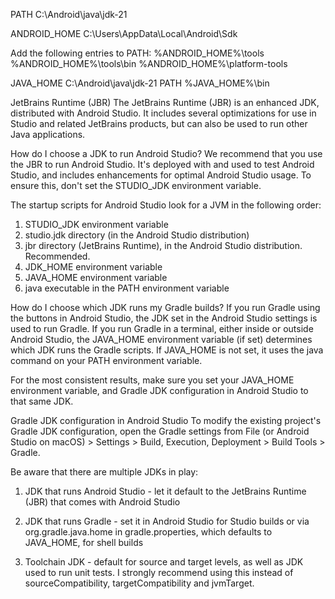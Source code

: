 PATH
C:\Android\java\jdk-21


ANDROID_HOME
C:\Users\AppData\Local\Android\Sdk

Add the following entries to PATH:
%ANDROID_HOME%\tools
%ANDROID_HOME%\tools\bin
%ANDROID_HOME%\platform-tools

JAVA_HOME
C:\Android\java\jdk-21
PATH
%JAVA_HOME%\bin

JetBrains Runtime (JBR)
The JetBrains Runtime (JBR)  is an enhanced JDK, distributed with Android Studio. It includes several optimizations for use in Studio and related JetBrains products, but can also be used to run other Java applications.

How do I choose a JDK to run Android Studio?
We recommend that you use the JBR to run Android Studio. It's deployed with and used to test Android Studio, and includes enhancements for optimal Android Studio usage. To ensure this, don't set the STUDIO_JDK environment variable.

The startup scripts for Android Studio look for a JVM in the following order:

1. STUDIO_JDK environment variable
2. studio.jdk directory (in the Android Studio distribution)
3. jbr directory (JetBrains Runtime), in the Android Studio distribution. Recommended.
4. JDK_HOME environment variable
5. JAVA_HOME environment variable
6. java executable in the PATH environment variable

How do I choose which JDK runs my Gradle builds?
If you run Gradle using the buttons in Android Studio, the JDK set in the Android Studio settings is used to run Gradle. If you run Gradle in a terminal, either inside or outside Android Studio, the JAVA_HOME environment variable (if set) determines which JDK runs the Gradle scripts. If JAVA_HOME is not set, it uses the java command on your PATH environment variable.

For the most consistent results, make sure you set your JAVA_HOME environment variable, and Gradle JDK configuration in Android Studio to that same JDK.

Gradle JDK configuration in Android Studio
To modify the existing project's Gradle JDK configuration, open the Gradle settings from File (or Android Studio on macOS) > Settings > Build, Execution, Deployment > Build Tools > Gradle.

Be aware that there are multiple JDKs in play:

1. JDK that runs Android Studio - let it default to the JetBrains Runtime (JBR) that comes with Android Studio

2. JDK that runs Gradle - set it in Android Studio for Studio builds or via org.gradle.java.home in gradle.properties, which defaults to JAVA_HOME, for shell builds

3. Toolchain JDK - default for source and target levels, as well as JDK used to run unit tests. I strongly recommend using this instead of sourceCompatibility, targetCompatibility and jvmTarget. 

